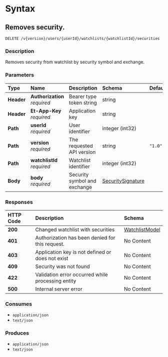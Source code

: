 # Syntax

## Removes security.

```text
DELETE /v{version}/users/{userId}/watchlists/{watchlistId}/securities
```

### Description

Removes security from watchlist by security symbol and exchange.

### Parameters

| Type | Name | Description | Schema | Default |
| :--- | :--- | :--- | :--- | :--- |
| **Header** | **Authorization**   _required_ | Bearer type token string | string |  |
| **Header** | **Et-App-Key**   _required_ | Application key | string |  |
| **Path** | **userId**   _required_ | User identifier | integer \(int32\) |  |
| **Path** | **version**   _required_ | The requested API version | string | `"1.0"` |
| **Path** | **watchlistId**   _required_ | Watchlist identifier | integer \(int32\) |  |
| **Body** | **body**   _required_ | Security symbol and exchange | [SecuritySignature]() |  |

### Responses

| HTTP Code | Description | Schema |
| :--- | :--- | :--- |
| **200** | Changed watchlist with securities | [WatchlistModel]() |
| **401** | Authorization has been denied for this request. | No Content |
| **403** | Application key is not defined or does not exist | No Content |
| **409** | Security was not found | No Content |
| **422** | Validation error occurred while processing entity | No Content |
| **500** | Internal server error | No Content |

### Consumes

* `application/json`
* `text/json`

### Produces

* `application/json`
* `text/json`

